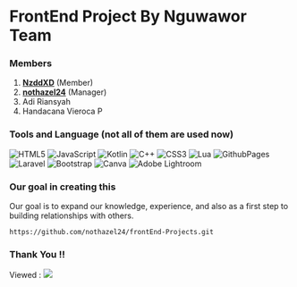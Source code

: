# FrontEnd Project By Nguwawor Team 
### Members
1. [**NzddXD**](github.com/NzddXD) (Member)
2. [**nothazel24**](github.com/nothazel24) (Manager)
3. Adi Riansyah 
4. Handacana Vieroca P

### Tools and Language (not all of them are used now)
![HTML5](https://img.shields.io/badge/html5-%23E34F26.svg?style=flat-square&logo=html5&logoColor=white) ![JavaScript](https://img.shields.io/badge/javascript-%23323330.svg?style=flat-square&logo=javascript&logoColor=%23F7DF1E) ![Kotlin](https://img.shields.io/badge/kotlin-%237F52FF.svg?style=flat-square&logo=kotlin&logoColor=white) ![C++](https://img.shields.io/badge/c++-%2300599C.svg?style=flat-square&logo=c%2B%2B&logoColor=white) ![CSS3](https://img.shields.io/badge/css3-%231572B6.svg?style=flat-square&logo=css3&logoColor=white) ![Lua](https://img.shields.io/badge/lua-%232C2D72.svg?style=flat-square&logo=lua&logoColor=white) ![GithubPages](https://img.shields.io/badge/github%20pages-121013?style=flat-square&logo=github&logoColor=white) ![Laravel](https://img.shields.io/badge/laravel-%23FF2D20.svg?style=flat-square&logo=laravel&logoColor=white) ![Bootstrap](https://img.shields.io/badge/bootstrap-%238511FA.svg?style=flat-square&logo=bootstrap&logoColor=white) ![Canva](https://img.shields.io/badge/Canva-%2300C4CC.svg?style=flat-square&logo=Canva&logoColor=white) ![Adobe Lightroom](https://img.shields.io/badge/Adobe%20Lightroom-31A8FF.svg?style=flat-square&logo=Adobe%20Lightroom&logoColor=white)

### Our goal in creating this 
Our goal is to expand our knowledge, experience, and also as a first step to building relationships with others.

```shell
https://github.com/nothazel24/frontEnd-Projects.git
```

### Thank You !!


Viewed :
[![](https://visitcount.itsvg.in/api?id=nothazel24&icon=0&color=0)](https://visitcount.itsvg.in)

